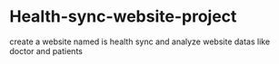 # Health-sync-website-project
create a website named is health sync and analyze website datas like doctor and patients
